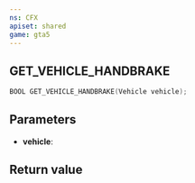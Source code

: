 ```yaml
---
ns: CFX
apiset: shared
game: gta5
---
```

## GET_VEHICLE_HANDBRAKE

```c
BOOL GET_VEHICLE_HANDBRAKE(Vehicle vehicle);
```


## Parameters
* **vehicle**: 

## Return value
